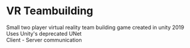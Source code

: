 
# VR Teambuilding

Small two player virtual reality team building game created in unity 2019  
Uses Unity's deprecated UNet  
Client - Server communication
